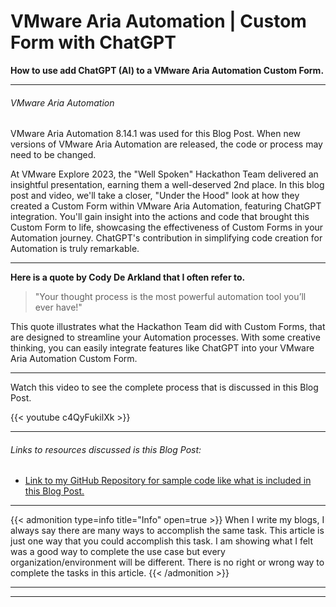 # VMware Aria Automation | Custom Form with ChatGPT


**How to use add ChatGPT (AI) to a VMware Aria Automation Custom Form.**

<!--more-->

---

###### VMware Aria Automation  

VMware Aria Automation 8.14.1 was used for this Blog Post. When new versions of VMware Aria Automation are released, the code or process may need to be changed.  

At VMware Explore 2023, the "Well Spoken" Hackathon Team delivered an insightful presentation, earning them a well-deserved 2nd place. In this blog post and video, we'll take a closer, "Under the Hood" look at how they created a Custom Form within VMware Aria Automation, featuring ChatGPT integration. You'll gain insight into the actions and code that brought this Custom Form to life, showcasing the effectiveness of Custom Forms in your Automation journey. ChatGPT's contribution in simplifying code creation for Automation is truly remarkable.  

---

**Here is a quote by Cody De Arkland that I often refer to.**  

>"Your thought process is the most powerful automation tool you’ll ever have!"

This quote illustrates what the Hackathon Team did with Custom Forms, that are designed to streamline your Automation processes. With some creative thinking, you can easily integrate features like ChatGPT into your VMware Aria Automation Custom Form.  

---

Watch this video to see the complete process that is discussed in this Blog Post.  

{{< youtube c4QyFukilXk >}}  

---

###### Links to resources discussed is this Blog Post:  
* [Link to my GitHub Repository for sample code like what is included in this Blog Post.](https://github.com/dalehassinger/unlocking-the-potential/)  

---

{{< admonition type=info title="Info" open=true >}}
When I write my blogs, I always say there are many ways to accomplish the same task. This article is just one way that you could accomplish this task. I am showing what I felt was a good way to complete the use case but every organization/environment will be different. There is no right or wrong way to complete the tasks in this article.
{{< /admonition >}}

---

<center>
<script type="text/javascript" src="https://cdnjs.buymeacoffee.com/1.0.0/button.prod.min.js" data-name="bmc-button" data-slug="dalehassinger" data-color="#FFDD00" data-emoji=""  data-font="Cookie" data-text="Buy me a coffee" data-outline-color="#000000" data-font-color="#000000" data-coffee-color="#ffffff" ></script>
</center>

---

